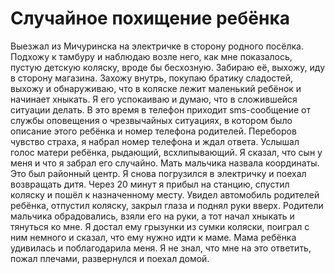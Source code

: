 Случайное похищение ребёнка
===========================

Выезжал из Мичуринска на электричке в сторону родного посёлка. Подхожу к тамбуру и наблюдаю возле него, как мне показалось, пустую детскую коляску, вроде бы бесхозную. Забираю её, выхожу, иду в сторону магазина. Захожу внутрь, покупаю братику сладостей, выхожу и обнаруживаю, что в коляске лежит маленький ребёнок и начинает хныкать. Я его успокаиваю и думаю, что в сложившейся ситуации делать. В это время в телефон приходит sms-сообщение от службы оповещения о чрезвычайных ситуациях, в котором было описание этого ребёнка и номер телефона родителей. Переборов чувство страха, я набрал номер телефона и ждал ответа. Услышал голос матери ребёнка, рыдающий, всхлипывающий. Я сказал, что сын у меня и что я забрал его случайно. Мать мальчика назвала координаты. Это был районный центр. Я снова погрузился в электричку и поехал возвращать дитя. Через 20 минут я прибыл на станцию, спустил коляску и пошёл к назначенному месту. Увидел автомобиль родителей ребёнка, отпустил коляску, закрыл глаза и поднял руки вверх. Родители мальчика обрадовались, взяли его на руки, а тот начал хныкать и тянуться ко мне. Я достал ему грызунки из сумки коляски, поиграл с ним немного и сказал, что ему нужно идти к маме. Мама ребёнка удивилась и поблагодарила меня. Я не знал, что мне на это ответить, пожал плечами, развернулся и поехал домой.
